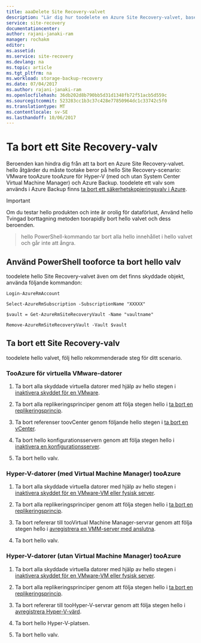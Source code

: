 ```yaml
---
title: aaaDelete Site Recovery-valvet
description: "Lär dig hur toodelete en Azure Site Recovery-valvet, baserat på hello Site Recovery scenario."
service: site-recovery
documentationcenter: 
author: rajani-janaki-ram
manager: rochakm
editor: 
ms.assetid: 
ms.service: site-recovery
ms.devlang: na
ms.topic: article
ms.tgt_pltfrm: na
ms.workload: storage-backup-recovery
ms.date: 07/04/2017
ms.author: rajani-janaki-ram
ms.openlocfilehash: 36db202d8b790bb5d31d1348fb72f51acb5d559c
ms.sourcegitcommit: 523283cc1b3c37c428e77850964dc1c33742c5f0
ms.translationtype: MT
ms.contentlocale: sv-SE
ms.lasthandoff: 10/06/2017
---
```

# <a name="delete-a-site-recovery-vault"></a>Ta bort ett Site Recovery-valv
Beroenden kan hindra dig från att ta bort en Azure Site Recovery-valvet. hello åtgärder du måste tootake beror på hello Site Recovery-scenario: VMware tooAzure tooAzure för Hyper-V (med och utan System Center Virtual Machine Manager) och Azure Backup. toodelete ett valv som används i Azure Backup finns [ta bort ett säkerhetskopieringsvalv i Azure](../backup/backup-azure-delete-vault.md).

>[!Important]
>Om du testar hello produkten och inte är orolig för dataförlust, Använd hello Tvingad borttagning metoden toorapidly bort hello valvet och dess beroenden.

> hello PowerShell-kommando tar bort alla hello innehållet i hello valvet och går inte att ångra.

## <a name="use-powershell-tooforce-delete-hello-vault"></a>Använd PowerShell tooforce ta bort hello valv 

toodelete hello Site Recovery-valvet även om det finns skyddade objekt, använda följande kommandon:

    Login-AzureRmAccount

    Select-AzureRmSubscription -SubscriptionName "XXXXX"

    $vault = Get-AzureRmSiteRecoveryVault -Name "vaultname"

    Remove-AzureRmSiteRecoveryVault -Vault $vault


## <a name="delete-a-site-recovery-vault"></a>Ta bort ett Site Recovery-valv 
toodelete hello valvet, följ hello rekommenderade steg för ditt scenario.

### <a name="vmware-vms-tooazure"></a>TooAzure för virtuella VMware-datorer

1. Ta bort alla skyddade virtuella datorer med hjälp av hello stegen i [inaktivera skyddet för en VMware](site-recovery-manage-registration-and-protection.md##disable-protection-for-a-vmware-vm-or-physical-server).

2. Ta bort alla replikeringsprinciper genom att följa stegen hello i [ta bort en replikeringsprincip](site-recovery-setup-replication-settings-vmware.md##delete-a-replication-policy).

3. Ta bort referenser toovCenter genom följande hello stegen i [ta bort en vCenter](site-recovery-vmware-to-azure-manage-vCenter.md##delete-a-vcenter-in-azure-site-recovery).

4. Ta bort hello konfigurationsservern genom att följa stegen hello i [inaktivera en konfigurationsserver](site-recovery-vmware-to-azure-manage-configuration-server.md##decommissioning-a-configuration-server).

5. Ta bort hello valv.


### <a name="hyper-v-vms-with-virtual-machine-manager-tooazure"></a>Hyper-V-datorer (med Virtual Machine Manager) tooAzure
1. Ta bort alla skyddade virtuella datorer med hjälp av hello stegen i [inaktivera skyddet för en VMware-VM eller fysisk server](site-recovery-manage-registration-and-protection.md##disable-protection-for-a-vmware-vm-or-physical-server).

2. Ta bort alla replikeringsprinciper genom att följa stegen hello i [ta bort en replikeringsprincip](site-recovery-setup-replication-settings-vmware.md##delete-a-replication-policy).

3.  Ta bort refererar till tooVirtual Machine Manager-servrar genom att följa stegen hello i [avregistrera en VMM-server med anslutna](site-recovery-manage-registration-and-protection.md##unregister-a-connected-vmm-server).

4.  Ta bort hello valv.

### <a name="hyper-v-vms-without-virtual-machine-manager-tooazure"></a>Hyper-V-datorer (utan Virtual Machine Manager) tooAzure
1. Ta bort alla skyddade virtuella datorer med hjälp av hello stegen i [inaktivera skyddet för en VMware-VM eller fysisk server](site-recovery-manage-registration-and-protection.md##disable-protection-for-a-vmware-vm-or-physical-server).

2. Ta bort alla replikeringsprinciper genom att följa stegen hello i [ta bort en replikeringsprincip](site-recovery-setup-replication-settings-vmware.md##delete-a-replication-policy).

3. Ta bort refererar till tooHyper-V-servrar genom att följa stegen hello i [avregistrera Hyper-V-värd](/site-recovery-manage-registration-and-protection.md##unregister-a-hyper-v-host-in-a-hyper-v-site).

4. Ta bort hello Hyper-V-platsen.

5. Ta bort hello valv.
